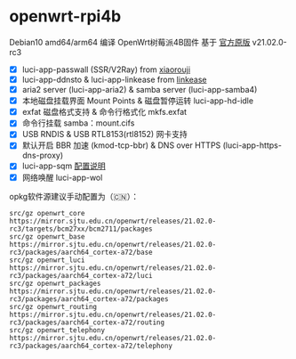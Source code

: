 # openwrt-rpi4b

Debian10 amd64/arm64 编译 OpenWrt树莓派4B固件 基于 [官方原版](https://github.com/openwrt/openwrt) v21.02.0-rc3

- [x] luci-app-passwall (SSR/V2Ray) from [xiaorouji](https://github.com/xiaorouji/openwrt-passwall)
- [x] luci-app-ddnsto & luci-app-linkease from [linkease](https://github.com/linkease/nas-packages)
- [x] aria2 server (luci-app-aria2) & samba server (luci-app-samba4)
- [x] 本地磁盘挂载界面 Mount Points & 磁盘暂停运转 luci-app-hd-idle
- [x] exfat 磁盘格式支持 & 命令行格式化 mkfs.exfat
- [x] 命令行挂载 samba：mount.cifs
- [x] USB RNDIS & USB RTL8153(rtl8152) 网卡支持
- [x] 默认开启 BBR 加速 (kmod-tcp-bbr) & DNS over HTTPS (luci-app-https-dns-proxy)
- [x] luci-app-sqm [配置说明](https://openwrt.org/docs/guide-user/network/traffic-shaping/sqm)
- [x] 网络唤醒 luci-app-wol

opkg软件源建议手动配置为（🇨🇳）：
```
src/gz openwrt_core https://mirror.sjtu.edu.cn/openwrt/releases/21.02.0-rc3/targets/bcm27xx/bcm2711/packages
src/gz openwrt_base https://mirror.sjtu.edu.cn/openwrt/releases/21.02.0-rc3/packages/aarch64_cortex-a72/base
src/gz openwrt_luci https://mirror.sjtu.edu.cn/openwrt/releases/21.02.0-rc3/packages/aarch64_cortex-a72/luci
src/gz openwrt_packages https://mirror.sjtu.edu.cn/openwrt/releases/21.02.0-rc3/packages/aarch64_cortex-a72/packages
src/gz openwrt_routing https://mirror.sjtu.edu.cn/openwrt/releases/21.02.0-rc3/packages/aarch64_cortex-a72/routing
src/gz openwrt_telephony https://mirror.sjtu.edu.cn/openwrt/releases/21.02.0-rc3/packages/aarch64_cortex-a72/telephony
```
